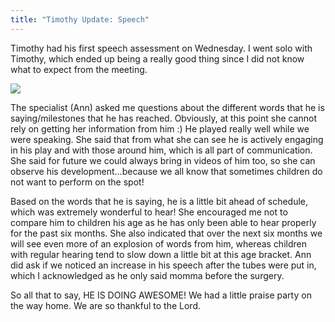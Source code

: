 ```yaml
---
title: "Timothy Update: Speech"
---
```


Timothy had his first speech assessment on Wednesday. I went solo with Timothy, which ended up being a really good thing since I did not know what to expect from the meeting.

![](/images/timothy-update.jpg)

The specialist (Ann) asked me questions about the different words that he is saying/milestones that he has reached. Obviously, at this point she cannot rely on getting her information from him :) He played really well while we were speaking. She said that from what she can see he is actively engaging in his play and with those around him, which is all part of communication. She said for future we could always bring in videos of him too, so she can observe his development...because we all know that sometimes children do not want to perform on the spot!

Based on the words that he is saying, he is a little bit ahead of schedule, which was extremely wonderful to hear! She encouraged me not to compare him to children his age as he has only been able to hear properly for the past six months. She also indicated that over the next six months we will see even more of an explosion of words from him, whereas children with regular hearing tend to slow down a little bit at this age bracket. Ann did ask if we noticed an increase in his speech after the tubes were put in, which I acknowledged as he only said momma before the surgery.

So all that to say, HE IS DOING AWESOME! We had a little praise party on the way home. We are so thankful to the Lord.

